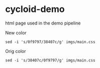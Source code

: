 # cycloid-demo

html page used in the demo pipeline


New color
```
sed -i 's/0f9797/38407c/g' imgs/main.css
```

Orig color
```
sed -i 's/38407c/0f9797/g' imgs/main.css
